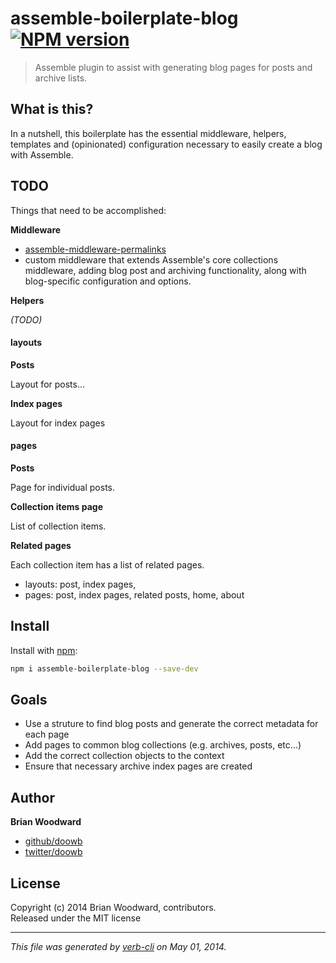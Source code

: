 # assemble-boilerplate-blog [![NPM version](https://badge.fury.io/js/assemble-boilerplate-blog.png)](http://badge.fury.io/js/assemble-boilerplate-blog)

> Assemble plugin to assist with generating blog pages for posts and archive lists.

## What is this?
In a nutshell, this boilerplate has the essential middleware, helpers, templates and (opinionated) configuration necessary to easily create a blog with Assemble.

## TODO
Things that need to be accomplished:

**Middleware**

* [assemble-middleware-permalinks][permalinks]
* custom middleware that extends Assemble's core collections middleware, adding blog post and archiving functionality, along with blog-specific configuration and options.

**Helpers**

_(TODO)_

#### layouts

**Posts**

Layout for posts...

**Index pages**

Layout for index pages

#### pages

**Posts**

Page for individual posts.


**Collection items page**

List of collection items.

**Related pages**

Each collection item has a list of related pages.

* layouts: post, index pages,
* pages: post, index pages, related posts, home, about

## Install
Install with [npm](npmjs.org):

```bash
npm i assemble-boilerplate-blog --save-dev
```


## Goals

* Use a struture to find blog posts and generate the correct metadata for each page
* Add pages to common blog collections (e.g. archives, posts, etc...)
* Add the correct collection objects to the context
* Ensure that necessary archive index pages are created

## Author

**Brian Woodward**

+ [github/doowb](https://github.com/doowb)
+ [twitter/doowb](http://twitter.com/doowb)


## License
Copyright (c) 2014 Brian Woodward, contributors.  
Released under the MIT license

***

_This file was generated by [verb-cli](https://github.com/assemble/verb-cli) on May 01, 2014._


[permalinks]: https://github.com/assemble/assemble-contrib-permalinks "Permalinks middleware for Assemble"